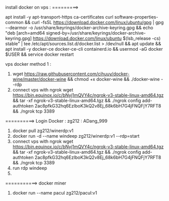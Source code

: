 install docker on vps :
=========>

apt install -y apt-transport-https ca-certificates curl software-properties-common && curl -fsSL https://download.docker.com/linux/ubuntu/gpg | gpg --dearmor -o /usr/share/keyrings/docker-archive-keyring.gpg && echo "deb [arch=amd64 signed-by=/usr/share/keyrings/docker-archive-keyring.gpg] https://download.docker.com/linux/ubuntu $(lsb_release -cs) stable" | tee /etc/apt/sources.list.d/docker.list > /dev/null && apt update && apt install -y docker-ce docker-ce-cli containerd.io && usermod -aG docker $USER && service docker restart

vps docker method 1 :

1. wget https://raw.githubusercontent.com/cihuuy/docker-wine/master/docker-wine && chmod +x docker-wine && ./docker-wine --rdp
2. connect vps with ngrok
    wget https://bin.equinox.io/c/bNyj1mQVY4c/ngrok-v3-stable-linux-amd64.tgz && tar -xf ngrok-v3-stable-linux-amd64.tgz && ./ngrok config add-authtoken 2ac8pfkG32hq6EzIboK3kQ2v8Ej_68k6bH7G4jFNQFjY7RFT8 && ./ngrok tcp 3389
   
==========>
Login Docker : zg212 : ADang_999
 1. docker pull zg212/winerdp:v1
 2. docker run -d --name windeep zg212/winerdp:v1 --rdp=start
 3. connect vps with ngrok
    wget https://bin.equinox.io/c/bNyj1mQVY4c/ngrok-v3-stable-linux-amd64.tgz && tar -xf ngrok-v3-stable-linux-amd64.tgz && ./ngrok config add-authtoken 2ac8pfkG32hq6EzIboK3kQ2v8Ej_68k6bH7G4jFNQFjY7RFT8 && ./ngrok tcp 3389
 4. run rdp windeep
 5. 

===========>
docker miner
1. docker run --name pacul zg212/pacul:v1
